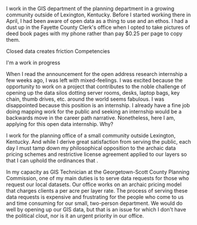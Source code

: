 I work in the GIS department of the planning department in a growing community outside of Lexington, Kentucky. Before I started working there in April, I had been aware of open data as a thing to use and an ethos. I had a dust up in the Fayette County Clerk's office when I opted to take pictures of deed book pages with my phone rather than pay $0.25 per page to copy them.


Closed data creates friction Competencies



I'm a work in progress

When I read the announcement for the open address research internship a few weeks ago, I was left with mixed-feelings. I was excited because the opportunity to work on a project that contributes to the noble challenge of opening up the data silos dotting server rooms, desks, laptop bags, key chain, thumb drives, etc. around the world seems fabulous. I was disappointed because this position is an internship. I already have a fine job doing mapping work for the public and seeking an internship would be a backwards move in the career path narrative. Nonetheless, here I am, applying for this open data internship. Why?

I work for the planning office of a small community outside Lexington, Kentucky. And while I derive great satisfaction from serving the public, each day I must tamp down my philosophical opposition to the archaic data pricing schemes and restrictive license agreement applied to our layers so that I can uphold the ordinances that . 

In my capacity as GIS Technician at the Georgetown-Scott County Planning Commission, one of my main duties is to serve data requests for those who request our local datasets. Our office works on an archaic pricing model that charges clients a per acre per layer rate. The process of serving these data requests is expensive and frustrating for the people who come to us and time consuming for our small, two-person department. We would do well by opening up our GIS data, but that is an issue for which I don't have the political clout, nor is it an urgent priority in our office.    